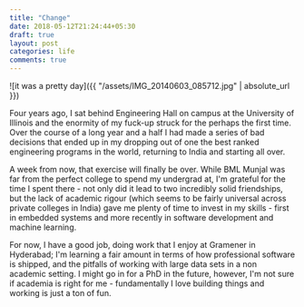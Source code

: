 ```yaml
---
title: "Change"
date: 2018-05-12T21:24:44+05:30
draft: true
layout: post
categories: life
comments: true
---
```

![it was a pretty day]({{ "/assets/IMG_20140603_085712.jpg" | absolute_url }})

Four years ago, I sat behind Engineering Hall on campus at the University of Illinois and the enormity of my fuck-up struck for the perhaps the first time. Over the course of a long year and a half I had made a series of bad decisions that ended up in my dropping out of one the best ranked engineering programs in the world, returning to India and starting all over.

A week from now, that exercise will finally be over. While BML Munjal was far from the perfect college to spend my undergrad at, I'm grateful for the time I spent there - not only did it lead to two incredibly solid friendships, but the lack of academic rigour (which seems to be fairly universal across private colleges in India) gave me plenty of time to invest in my skills - first in embedded systems and more recently in software development and machine learning.

For now, I have a good job, doing work that I enjoy at Gramener in Hyderabad; I'm learning a fair amount in terms of how professional software is shipped, and the pitfalls of working with large data sets in a non academic setting. I might go in for a PhD in the future, however, I'm not sure if academia is right for me - fundamentally I love building things and working is just a ton of fun.